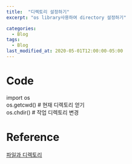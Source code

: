 ```yaml
---
title:  "디렉토리 설정하기"
excerpt: "os library사용하여 directory 설정하기"

categories:
  - Blog
tags:
  - Blog
last_modified_at: 2020-05-01T12:00:00-05:00
---
```


# Code
import os <br>
os.getcwd() # 현재 디렉토리 얻기 <br>
os.chdir() # 작업 디렉토리 변경 <br>

# Reference
[파일과 디렉토리](http://pythonstudy.xyz/python/article/507-%ED%8C%8C%EC%9D%BC%EA%B3%BC-%EB%94%94%EB%A0%89%ED%86%A0%EB%A6%AC)
